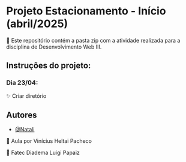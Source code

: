 # Projeto Estacionamento - Início (abril/2025)

🔎 Este repositório contém a pasta zip com a atividade realizada para a disciplina de Desenvolvimento Web III.

## Instruções do projeto:

### Dia 23/04:

✨ Criar diretório
    
## Autores

- [@Natali](https://github.com/nouveauromance)

🔗 Aula por Vinícius Heltai Pacheco

📍 Fatec Diadema Luigi Papaiz 
